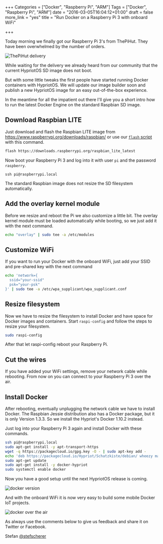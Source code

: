 +++
Categories = ["Docker", "Raspberry Pi", "ARM"]
Tags = ["Docker", "Raspberry Pi", "ARM"]
date = "2016-03-05T16:04:12+01:00"
draft = false
more_link = "yes"
title = "Run Docker on a Raspberry Pi 3 with onboard WiFi"

+++

Today morning we finally got our Raspberry Pi 3's from ThePiHut. They have been overwhelmed by the number of orders.

![ThePiHut delivery](/images/rpi3-onboard-wifi/thepihut-delivery.jpg)

While waiting for the delivery we already heard from our community that the current HypriotOS SD image does not boot.

But with some little tweaks the first people have started running Docker containers with HypriotOS. We will update our image builder soon and publish a new HypriotOS image for an easy out-of-the-box experience.

<!--more-->

In the meantime for all the impatient out there I'll give you a short intro how to run the latest Docker Engine on the standard Raspbian SD image.

## Download Raspbian LITE
Just download and flash the Raspbian LITE image from https://www.raspberrypi.org/downloads/raspbian/ or use our [`flash` script](https://github.com/hypriot/flash) with this command.

```bash
flash https://downloads.raspberrypi.org/raspbian_lite_latest
```

Now boot your Raspberry Pi 3 and log into it with user `pi` and the password `raspberry`.

```
ssh pi@raspberrypi.local
```

The standard Raspbian image does not resize the SD filesystem automatically.

## Add the overlay kernel module

Before we resize and reboot the Pi we also customize a little bit. The overlay kernel module must be loaded automatically while booting, so we just add it with the next command.

```bash
echo "overlay" | sudo tee -a /etc/modules
```

## Customize WiFi

If you want to run your Docker with the onboard WiFi, just add your SSID and pre-shared key with the next command

```bash
echo 'network={
  ssid="your-ssid"
  psk="your-psk"
}' | sudo tee -a /etc/wpa_supplicant/wpa_supplicant.conf
```

## Resize filesystem

Now we have to resize the filesystem to install Docker and have space for Docker images and containers. Start `raspi-config` and follow the steps to resize your filesystem.

```bash
sudo raspi-config
```

After that let raspi-config reboot your Raspberry Pi.

## Cut the wires

If you have added your WiFi settings, remove your network cable while rebooting. From now on you can connect to your Raspberry Pi 3 over the air.

## Install Docker

After rebooting, eventually unplugging the network cable we have to install Docker. The Raspbian Jessie distribution also has a Docker package, but it is only Version 1.3.3. So we install the Hypriot's Docker 1.10.2 instead.

Just log into your Raspberry Pi 3 again and install Docker with these commands.

```bash
ssh pi@raspberrypi.local
sudo apt-get install -y apt-transport-https
wget -q https://packagecloud.io/gpg.key -O - | sudo apt-key add -
echo 'deb https://packagecloud.io/Hypriot/Schatzkiste/debian/ wheezy main' | sudo tee /etc/apt/sources.list.d/hypriot.list
sudo apt-get update
sudo apt-get install -y docker-hypriot
sudo systemctl enable docker
```

Now you have a good setup until the next HypriotOS release is coming.

![docker version](/images/rpi3-onboard-wifi/rpi3-raspbian-lite-docker-version.png)

And with the onboard WiFi it is now very easy to build some mobile Docker IoT projects.

![docker over the air](/images/rpi3-onboard-wifi/rpi3-over-the-air.jpg)

As always use the comments below to give us feedback and share it on Twitter or Facebook.

Stefan [@stefscherer](https://twitter.com/stefscherer)
